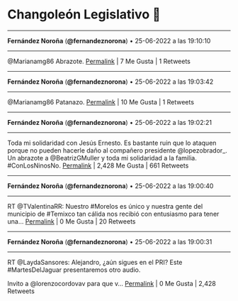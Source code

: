 # Changoleón Legislativo 🙈
*****
**Fernández Noroña** (**@fernandeznorona**) • 25-06-2022 a las 19:10:10
*****
@Marianamg86 Abrazote.
[Permalink](https://twitter.com/fernandeznorona/status/1540895163769270272) | 7 Me Gusta | 1 Retweets
*****
**Fernández Noroña** (**@fernandeznorona**) • 25-06-2022 a las 19:03:42
*****
@Marianamg86 Patanazo.
[Permalink](https://twitter.com/fernandeznorona/status/1540893538933649408) | 10 Me Gusta | 1 Retweets
*****
**Fernández Noroña** (**@fernandeznorona**) • 25-06-2022 a las 19:02:21
*****
Toda mi solidaridad con Jesús Ernesto. Es bastante ruin que lo ataquen porque no pueden hacerle daño al compañero presidente @lopezobrador_. Un abrazote a @BeatrizGMuller y toda mi solidaridad a la familia. #ConLosNinosNo.
[Permalink](https://twitter.com/fernandeznorona/status/1540893198771335178) | 2,428 Me Gusta | 661 Retweets
*****
**Fernández Noroña** (**@fernandeznorona**) • 25-06-2022 a las 19:00:40
*****
RT @TValentinaRR: Nuestro #Morelos es único y nuestra gente del municipio de #Temixco tan cálida nos recibió con entusiasmo para tener una…
[Permalink](https://twitter.com/fernandeznorona/status/1540892772781019137) | 0 Me Gusta | 20 Retweets
*****
**Fernández Noroña** (**@fernandeznorona**) • 25-06-2022 a las 19:00:31
*****
RT @LaydaSansores: Alejandro, ¿aún sigues en el PRI? Este #MartesDelJaguar presentaremos otro audio. 


Invito a @lorenzocordovav para que v…
[Permalink](https://twitter.com/fernandeznorona/status/1540892737066520577) | 0 Me Gusta | 2,428 Retweets